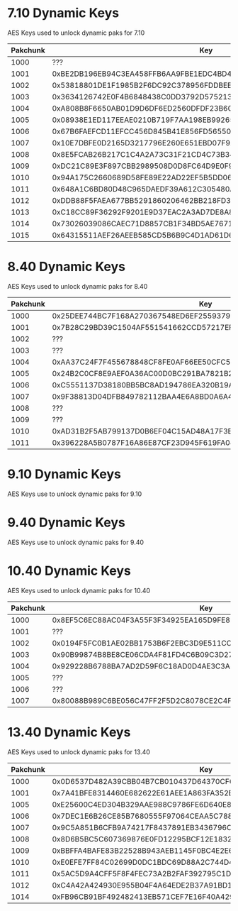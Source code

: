 # 7.10 Dynamic Keys
AES Keys used to unlock dynamic paks for 7.10

| Pakchunk          | Key                                                                   |
| ----------------- | --------------------------------------------------------------------- |
| 1000              | ???                                                                   |
| 1001              | 0xBE2DB196EB94C3EA458FFB6AA9FBE1EDC4BD427AFC8103C4197D081F28D9569E    |
| 1002              | 0x53818801DE1F1985B2F6DC92C378956FDDBEE995F7AD0DC5B220425CC4F84D2A    |
| 1003              | 0x3634126742E0F4B6848438C0DD3792D57521374E0A336C10BD1D23FD83E642EE    |
| 1004              | 0xA808B8F6650AB01D9D6DF6ED2560DFDF23B60DF452B40F8477D5E00E30BC65AC    |
| 1005              | 0x08938E1ED117EEAE0210B719F7AA198EB99265DEE9C89D9F31A157F75D860E5F    |
| 1006              | 0x67B6FAEFCD11EFCC456D845B41E856FD56550DFB48D3646ABCA7BB5C86223817    |
| 1007              | 0x10E7DBFE0D2165D3217796E260E651EBD07F9AA3D4ED7FAC81042BA76810FECD    |
| 1008              | 0x8E5FCAB26B217C1C4A2A73C31F21CD4C73B34C4DDBB8222B069494A5725074BE    |
| 1009              | 0xDC21C89E3F897CBB2989508D0D8FC64D9E0F9F9DA7585780E2A608D1226FD9D3    |
| 1010              | 0x94A175C2660689D58FE89E22AD22EF5B5DD06C02301CF39E3BC6FB2ED3FCF2DF    |
| 1011              | 0x648A1C6BD80D48C965DAEDF39A612C305480A76A539ACBD620F5B0CF66F416C1    |
| 1012              | 0xDDB88F5FAEA677BB5291860206462BB218FD389228D41E02595DF72E72F591DB    |
| 1013              | 0xC18CC89F36292F9201E9D37EAC2A3AD7DE8A8061A8DC4FEB35E39FECF6A2CF3E    |
| 1014              | 0x73026039086CAEC71D8857CB1F34BD5AE76713D981307FC2FD20325FCD41D9F3    |
| 1015              | 0x64315511AEF26AEEB585CD5B6B9C4D1AD61D67ECA27FB5E013BF410562253C9D    |

# 8.40 Dynamic Keys
AES Keys used to unlock dynamic paks for 8.40

| Pakchunk          | Key                                                                   |
| ----------------- | --------------------------------------------------------------------- |
| 1000              | 0x25DEE744BC7F168A270367548ED6EF2559379C9A0DABD2D379D937BB811D152F    |
| 1001              | 0x7B28C29BD39C1504AF551541662CCD57217EF246FD3A5345AEF0F2F1DD500DFA    |
| 1002              | ???                                                                   |
| 1003              | ???                                                                   |
| 1004              | 0xAA37C24F7F455678848CF8FE0AF66EE50CFC5C71ED7671FC902B15DCFD4E689C    |
| 1005              | 0x24B2C0CF8E9AEF0A36AC00D0BC291BA7821B29EC6BEC9E5B06BE9DEADA129F9D    |
| 1006              | 0xC5551137D38180BB5BC8AD194786EA320B19A4BFD22639485DFD56184A5F77A2    |
| 1007              | 0x9F38813D04DFB849782112BAA4E6A8BD0A6A402EA7B0C419153C7E0C483ADAAE    |
| 1008              | ???                                                                   |
| 1009              | ???                                                                   |
| 1010              | 0xAD31B2F5AB799137D0B6EF04C15AD48A17F3B8DF2F9053E5DD73721AFA9B657E    |
| 1011              | 0x396228A5B0787F16A86E87CF23D945F619FA04F1BD3552E9E0E77AD6E429A5FA    |

# 9.10 Dynamic Keys
AES Keys use to unlock dynamic paks for 9.10



# 9.40 Dynamic Keys
AES Keys use to unlock dynamic paks for 9.40


# 10.40 Dynamic Keys
AES Keys used to unlock dynamic paks for 10.40

| Pakchunk          | Key                                                                   |
| ----------------- | --------------------------------------------------------------------- |
| 1000              | 0x8EF5C6EC88AC04F3A55F3F34925EA165D9FE8DBE9357406FAB559A7DA1E38B8E    |
| 1001              | ???                                                                   |
| 1002              | 0x0194F5FC0B1AE02BB1753B6F2EBC3D9E511CC5F3AEA139CB6D22F3B5FB3B410E    |
| 1003              | 0x90B99874B8BE8CE06CDA4F81FD4C6B09C3D276FB8D61385AD3197DF92BD4CC95    |
| 1004              | 0x929228B6788BA7AD2D59F6C18AD0D4AE3C3A8262764B097E613DD002479CA510    |
| 1005              | ???                                                                   |
| 1006              | ???                                                                   |
| 1007              | 0x80088B989C6BE056C47FF2F5D2C8078CE2C4F03132EE461DB64EC325C8233D13    |

# 13.40 Dynamic Keys
AES Keys used to unlock dynamic paks for 13.40

| Pakchunk          | Key                                                                   |
| ----------------- | --------------------------------------------------------------------- |
| 1000              | 0x0D6537D482A39CBB04B7CB010437D64370CF6D9CE92762667DBC58750F103D92    |
| 1001              | 0x7A41BFE8314460E682622E61AEE1A863FA352B30BF3B9FBD8496DD332B62F069    |
| 1005              | 0xE25600C4ED304B329AAE988C9786FE6D640E8C391774929A72DA027AD1FAE566    |
| 1006              | 0x7DEC1E6B26CE85B7680555F97064CEAA5C788DFDC674F98A6A711F726DEDB943    |
| 1007              | 0x9C5A851B6CFB9A74217F8437891EB3436796CA48AEC32D1A7FE81AF505A753AA    |
| 1008              | 0x8D6B5BC5C607369876E0FD12295BCF12E18321D169ABEC19004225197852A63E    |
| 1009              | 0xBBFFA4BAFE83B22528B943AEB1145F0BC4E2E6B08A86C808CB1C8E9CB1F7321D    |
| 1010              | 0xE0EFE7FF84C02699D0DC1BDC69D88A2C744D4A665041BAFED79452AC31E7AD0E    |
| 1011              | 0x5AC5D9A4CFF5F8F4FEC73A2B2FAF392795C1D5DA6FBFC20EA4E79E036465D731    |
| 1012              | 0xC4A42A424930E955B04F4A64EDE2B37A91BD1CCF64CE2D993F049B74B5ADA702    |
| 1014              | 0xFB96CB91BF492482413EB571CEF7E16F40A4294E084DFF12251446D78533C9F2    |
